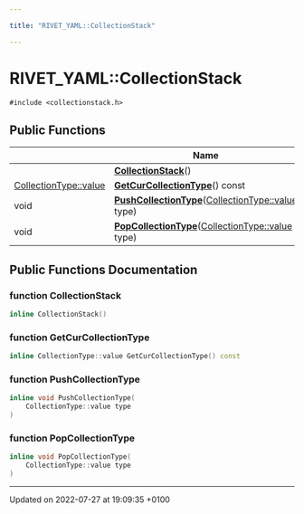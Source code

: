 ```yaml
---

title: "RIVET_YAML::CollectionStack"

---
```


# RIVET_YAML::CollectionStack






`#include <collectionstack.h>`

## Public Functions

|                | Name           |
| -------------- | -------------- |
| | **[CollectionStack](http://example.org/classes/classrivet__yaml_1_1collectionstack/#function-collectionstack)**() |
| <a href="http://example.org/classes/structrivet__yaml_1_1collectiontype/#enum-value">CollectionType::value</a> | **[GetCurCollectionType](http://example.org/classes/classrivet__yaml_1_1collectionstack/#function-getcurcollectiontype)**() const |
| void | **[PushCollectionType](http://example.org/classes/classrivet__yaml_1_1collectionstack/#function-pushcollectiontype)**(<a href="http://example.org/classes/structrivet__yaml_1_1collectiontype/#enum-value">CollectionType::value</a> type) |
| void | **[PopCollectionType](http://example.org/classes/classrivet__yaml_1_1collectionstack/#function-popcollectiontype)**(<a href="http://example.org/classes/structrivet__yaml_1_1collectiontype/#enum-value">CollectionType::value</a> type) |

## Public Functions Documentation

### function CollectionStack

```cpp
inline CollectionStack()
```


### function GetCurCollectionType

```cpp
inline CollectionType::value GetCurCollectionType() const
```


### function PushCollectionType

```cpp
inline void PushCollectionType(
    CollectionType::value type
)
```


### function PopCollectionType

```cpp
inline void PopCollectionType(
    CollectionType::value type
)
```


-------------------------------

Updated on 2022-07-27 at 19:09:35 +0100